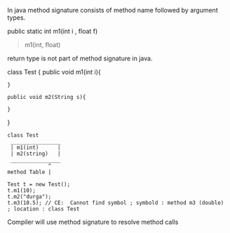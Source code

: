 In java method signature consists of method name followed by argument types.


public static int m1(int i , float f)

> m1(int, float)

return type is not part of method signature in java.



class Test {
    public void m1(int i){

    }

    public void m2(String s){

    }
}


```
class Test
 ________________
 | m1(int)      |
 | m2(string)   |
 ________________
             ^
method Table |

```

```
Test t = new Test();
t.m1(10);
t.m2("durga");
t.m3(10.5); // CE:  Cannot find symbol ; symbold : method m3 (double) ; location : class Test
```

Compiler will use method signature to resolve method calls





